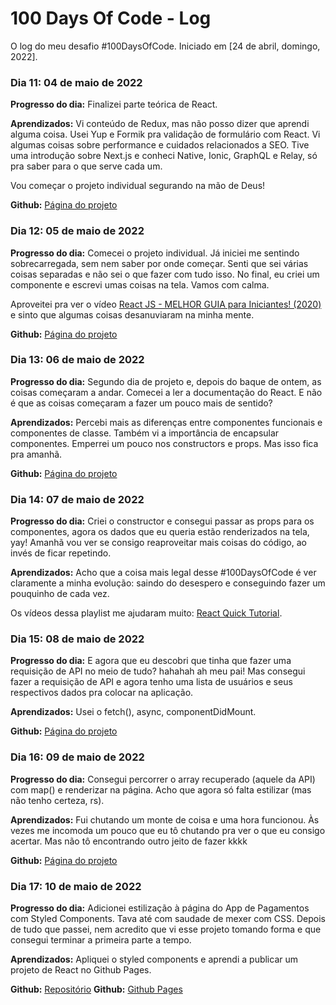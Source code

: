 # 100 Days Of Code - Log

O log do meu desafio #100DaysOfCode. Iniciado em [24 de abril, domingo, 2022].

### Dia 11: 04 de maio de 2022

**Progresso do dia:** Finalizei parte teórica de React. 

**Aprendizados:** Vi conteúdo de Redux, mas não posso dizer que aprendi alguma coisa. Usei Yup e Formik pra validação de formulário com React. Vi algumas coisas sobre performance e cuidados relacionados a SEO. Tive uma introdução sobre Next.js e conheci Native, Ionic, GraphQL e Relay, só pra saber para o que serve cada um.

Vou começar o projeto individual segurando na mão de Deus!

**Github:** [Página do projeto](https://github.com/sarahrubia/form-react-yup-formik)

### Dia 12: 05 de maio de 2022

**Progresso do dia:** Comecei o projeto individual. Já iniciei me sentindo sobrecarregada, sem nem saber por onde começar. Senti que sei várias coisas separadas e não sei o que fazer com tudo isso. No final, eu criei um componente e escrevi umas coisas na tela. Vamos com calma.

Aproveitei pra ver o vídeo [React JS - MELHOR GUIA para Iniciantes! (2020)](https://youtu.be/Ws9WVHhNq5M) e sinto que algumas coisas desanuviaram na minha mente.

**Github:** [Página do projeto](https://github.com/sarahrubia/app-pagamentos)

### Dia 13: 06 de maio de 2022

**Progresso do dia:** Segundo dia de projeto e, depois do baque de ontem, as coisas começaram a andar. Comecei a ler a documentação do React. E não é que as coisas começaram a fazer um pouco mais de sentido?

**Aprendizados:** Percebi mais as diferenças entre componentes funcionais e componentes de classe. Também vi a importância de encapsular componentes. Emperrei um pouco nos constructors e props. Mas isso fica pra amanhã.

**Github:** [Página do projeto](https://github.com/sarahrubia/app-pagamentos)

### Dia 14: 07 de maio de 2022

**Progresso do dia:** Criei o constructor e consegui passar as props para os componentes, agora os dados que eu queria estão renderizados na tela, yay! Amanhã vou ver se consigo reaproveitar mais coisas do código, ao invés de ficar repetindo.

**Aprendizados:** Acho que a coisa mais legal desse #100DaysOfCode é ver claramente a minha evolução: saindo do desespero e conseguindo fazer um pouquinho de cada vez.

Os vídeos dessa playlist me ajudaram muito: [React Quick Tutorial](https://www.youtube.com/playlist?list=PLxRVWC-K96b3NJO-tWQ3Z3AaZ-G8oS4hx).

### Dia 15: 08 de maio de 2022

**Progresso do dia:** E agora que eu descobri que tinha que fazer uma requisição de API no meio de tudo? hahahah ah meu pai! Mas consegui fazer a requisição de API e agora tenho uma lista de usuários e seus respectivos dados pra colocar na aplicação. 

**Aprendizados:** Usei o fetch(), async, componentDidMount.

**Github:** [Página do projeto](https://github.com/sarahrubia/app-pagamentos)

### Dia 16: 09 de maio de 2022

**Progresso do dia:** Consegui percorrer o array recuperado (aquele da API) com map() e renderizar na página. Acho que agora só falta estilizar (mas não tenho certeza, rs).

**Aprendizados:** Fui chutando um monte de coisa e uma hora funcionou. Às vezes me incomoda um pouco que eu tô chutando pra ver o que eu consigo acertar. Mas não tô encontrando outro jeito de fazer kkkk

**Github:** [Página do projeto](https://github.com/sarahrubia/app-pagamentos)

### Dia 17: 10 de maio de 2022

**Progresso do dia:** Adicionei estilização à página do App de Pagamentos com Styled Components. Tava até com saudade de mexer com CSS. Depois de tudo que passei, nem acredito que vi esse projeto tomando forma e que consegui terminar a primeira parte a tempo.

**Aprendizados:** Apliquei o styled components e aprendi a publicar um projeto de React no Github Pages.

**Github:** [Repositório](https://github.com/sarahrubia/app-pagamentos)
**Github:** [Github Pages](https://sarahrubia.github.io/app-pagamentos/)
